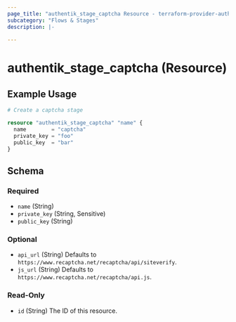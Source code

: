 ```yaml
---
page_title: "authentik_stage_captcha Resource - terraform-provider-authentik"
subcategory: "Flows & Stages"
description: |-
  
---
```


# authentik_stage_captcha (Resource)




## Example Usage

```terraform
# Create a captcha stage

resource "authentik_stage_captcha" "name" {
  name        = "captcha"
  private_key = "foo"
  public_key  = "bar"
}
```

<!-- schema generated by tfplugindocs -->
## Schema

### Required

- `name` (String)
- `private_key` (String, Sensitive)
- `public_key` (String)

### Optional

- `api_url` (String) Defaults to `https://www.recaptcha.net/recaptcha/api/siteverify`.
- `js_url` (String) Defaults to `https://www.recaptcha.net/recaptcha/api.js`.

### Read-Only

- `id` (String) The ID of this resource.
